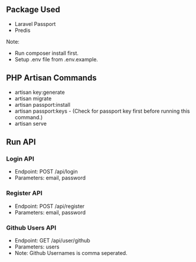 ## Package Used
- Laravel Passport
- Predis

Note: 
- Run composer install first. 
- Setup .env file from .env.example.

## PHP Artisan Commands
- artisan key:generate 
- artisan migrate
- artisan passport:install
- artisan passport:keys - (Check for passport key first before running this command.)
- artisan serve 

## Run API
### Login API
- Endpoint: POST /api/login
- Parameters: email, password 

### Register API
- Endpoint: POST /api/register
- Parameters: email, password

### Github Users API
- Endpoint: GET /api/user/github
- Parameters: users
- Note: Github Usernames is comma seperated.